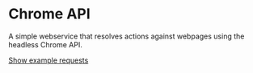 # Chrome API

A simple webservice that resolves actions against webpages using the headless Chrome API.

[Show example requests](services/chrome-api/requests.http)